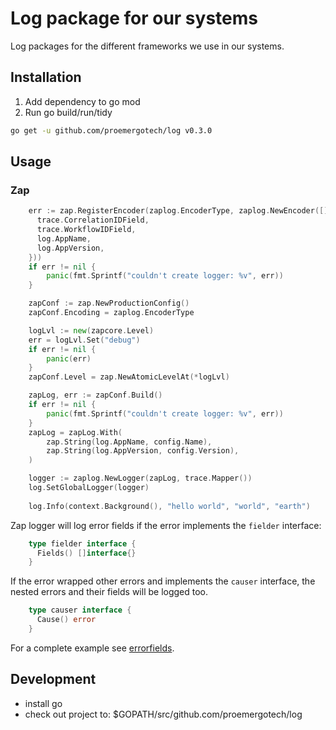 # Log package for our systems

Log packages for the different frameworks we use in our systems.

## Installation

1. Add dependency to go mod
2. Run go build/run/tidy

```bash
go get -u github.com/proemergotech/log v0.3.0
```

## Usage

### Zap

```go
    err := zap.RegisterEncoder(zaplog.EncoderType, zaplog.NewEncoder([]string{
      trace.CorrelationIDField,
      trace.WorkflowIDField,
      log.AppName,
      log.AppVersion,
    }))
    if err != nil {
    	panic(fmt.Sprintf("couldn't create logger: %v", err))
    }

    zapConf := zap.NewProductionConfig()
    zapConf.Encoding = zaplog.EncoderType

    logLvl := new(zapcore.Level)
    err = logLvl.Set("debug")
    if err != nil {
    	panic(err)
    }
    zapConf.Level = zap.NewAtomicLevelAt(*logLvl)

    zapLog, err := zapConf.Build()
    if err != nil {
    	panic(fmt.Sprintf("couldn't create logger: %v", err))
    }
    zapLog = zapLog.With(
    	zap.String(log.AppName, config.Name),
    	zap.String(log.AppVersion, config.Version),
    )

    logger := zaplog.NewLogger(zapLog, trace.Mapper())
    log.SetGlobalLogger(logger)
    
    log.Info(context.Background(), "hello world", "world", "earth")
```

Zap logger will log error fields if the error implements the `fielder` interface:

```go
    type fielder interface {
      Fields() []interface{}
    }
```

If the error wrapped other errors and implements the `causer` interface, the nested errors and their fields will be logged too.

```go
    type causer interface {
      Cause() error
    }
```

For a complete example see [errorfields](./_examples/errorfields/main.go).

## Development

- install go
- check out project to: $GOPATH/src/github.com/proemergotech/log
